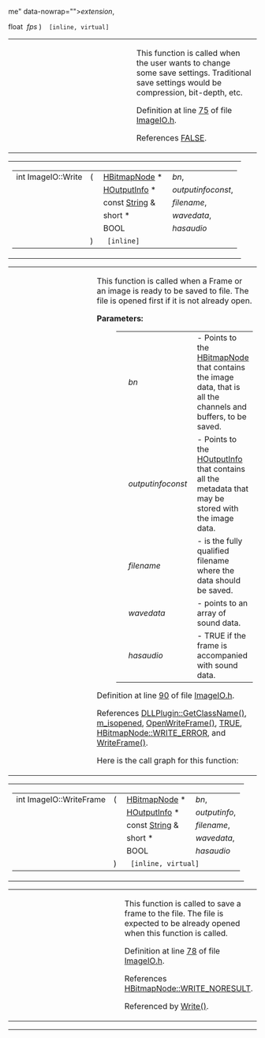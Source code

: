 me" data-nowrap=""><em>extension</em>,</td>
</tr>
<tr>
<td class="md" style="text-align: right;" data-nowrap=""></td>
<td class="md"></td>
<td class="md" data-nowrap="">float </td>
<td class="mdname" data-nowrap=""><em>fps</em></td>
</tr>
<tr>
<td class="md"></td>
<td class="md">) </td>
<td colspan="2" class="md"><code> [inline, virtual]</code></td>
</tr>
</tbody>
</table></td>
</tr>
</tbody>
</table>

<table data-cellspacing="5" data-cellpadding="0" data-border="0">
<colgroup>
<col style="width: 50%" />
<col style="width: 50%" />
</colgroup>
<tbody>
<tr>
<td> </td>
<td><p>This function is called when the user wants to change some save settings. Traditional save settings would be compression, bit-depth, etc.</p>
<p>Definition at line <a href="ImageIO_8h-source.md#l00075" class="el">75</a> of file <a href="ImageIO_8h-source.md" class="el">ImageIO.h</a>.</p>
<p>References <a href="macwinsock_8h-source.md#l00040" class="el">FALSE</a>.</p></td>
</tr>
</tbody>
</table>

<span id="a0f84a5f45adce795e9e709f52b6d5cc" class="anchor"></span>

<table class="mdTable" data-cellpadding="2" data-cellspacing="0">
<colgroup>
<col style="width: 100%" />
</colgroup>
<tbody>
<tr>
<td class="mdRow"><table data-cellpadding="0" data-cellspacing="0" data-border="0">
<tbody>
<tr>
<td class="md" data-nowrap="" data-valign="top">int ImageIO::Write</td>
<td class="md" data-valign="top">( </td>
<td class="md" data-nowrap="" data-valign="top"><a href="classHBitmapNode.md" class="el">HBitmapNode</a> * </td>
<td class="mdname" data-nowrap=""><em>bn</em>,</td>
</tr>
<tr>
<td class="md" style="text-align: right;" data-nowrap=""></td>
<td class="md"></td>
<td class="md" data-nowrap=""><a href="classHOutputInfo.md" class="el">HOutputInfo</a> * </td>
<td class="mdname" data-nowrap=""><em>outputinfoconst</em>,</td>
</tr>
<tr>
<td class="md" style="text-align: right;" data-nowrap=""></td>
<td class="md"></td>
<td class="md" data-nowrap="">const <a href="classString.md" class="el">String</a> &amp; </td>
<td class="mdname" data-nowrap=""><em>filename</em>,</td>
</tr>
<tr>
<td class="md" style="text-align: right;" data-nowrap=""></td>
<td class="md"></td>
<td class="md" data-nowrap="">short * </td>
<td class="mdname" data-nowrap=""><em>wavedata</em>,</td>
</tr>
<tr>
<td class="md" style="text-align: right;" data-nowrap=""></td>
<td class="md"></td>
<td class="md" data-nowrap="">BOOL </td>
<td class="mdname" data-nowrap=""><em>hasaudio</em></td>
</tr>
<tr>
<td class="md"></td>
<td class="md">) </td>
<td colspan="2" class="md"><code> [inline]</code></td>
</tr>
</tbody>
</table></td>
</tr>
</tbody>
</table>

<table data-cellspacing="5" data-cellpadding="0" data-border="0">
<colgroup>
<col style="width: 50%" />
<col style="width: 50%" />
</colgroup>
<tbody>
<tr>
<td> </td>
<td><p>This function is called when a Frame or an image is ready to be saved to file. The file is opened first if it is not already open.</p>
<dl>
<dt><strong>Parameters:</strong></dt>
<dd>
<table data-border="0" data-cellspacing="2" data-cellpadding="0">
<tbody>
<tr>
<td data-valign="top"></td>
<td data-valign="top"><em>bn</em> </td>
<td>- Points to the <a href="classHBitmapNode.md" class="el">HBitmapNode</a> that contains the image data, that is all the channels and buffers, to be saved.</td>
</tr>
<tr>
<td data-valign="top"></td>
<td data-valign="top"><em>outputinfoconst</em> </td>
<td>- Points to the <a href="classHOutputInfo.md" class="el">HOutputInfo</a> that contains all the metadata that may be stored with the image data.</td>
</tr>
<tr>
<td data-valign="top"></td>
<td data-valign="top"><em>filename</em> </td>
<td>- is the fully qualified filename where the data should be saved.</td>
</tr>
<tr>
<td data-valign="top"></td>
<td data-valign="top"><em>wavedata</em> </td>
<td>- points to an array of sound data.</td>
</tr>
<tr>
<td data-valign="top"></td>
<td data-valign="top"><em>hasaudio</em> </td>
<td>- TRUE if the frame is accompanied with sound data.</td>
</tr>
</tbody>
</table>
</dd>
</dl>
<p>Definition at line <a href="ImageIO_8h-source.md#l00090" class="el">90</a> of file <a href="ImageIO_8h-source.md" class="el">ImageIO.h</a>.</p>
<p>References <a href="DLLPlugi_8h-source.md#l00045" class="el">DLLPlugin::GetClassName()</a>, <a href="ImageIO_8h-source.md#l00062" class="el">m_isopened</a>, <a href="ImageIO_8h-source.md#l00077" class="el">OpenWriteFrame()</a>, <a href="macwinsock_8h-source.md#l00036" class="el">TRUE</a>, <a href="classHBitmapNode.md#68986ab776eb5d6b5a809a1c005a73006ffd8aa558c1ab84ddc0a01e4f14ed0d" class="el">HBitmapNode::WRITE_ERROR</a>, and <a href="ImageIO_8h-source.md#l00078" class="el">WriteFrame()</a>.</p>
<p>Here is the call graph for this function:</p>
<span class="image placeholder" data-original-image-src="classImageIO_a0f84a5f45adce795e9e709f52b6d5cc_cgraph.gif" data-original-image-title="" data-border="0" usemap="#classImageIO_a0f84a5f45adce795e9e709f52b6d5cc_cgraph_map"></span></td>
</tr>
</tbody>
</table>

<span id="1a5e64211835e97b625450f3b94ab38f" class="anchor"></span>

<table class="mdTable" data-cellpadding="2" data-cellspacing="0">
<colgroup>
<col style="width: 100%" />
</colgroup>
<tbody>
<tr>
<td class="mdRow"><table data-cellpadding="0" data-cellspacing="0" data-border="0">
<tbody>
<tr>
<td class="md" data-nowrap="" data-valign="top">int ImageIO::WriteFrame</td>
<td class="md" data-valign="top">( </td>
<td class="md" data-nowrap="" data-valign="top"><a href="classHBitmapNode.md" class="el">HBitmapNode</a> * </td>
<td class="mdname" data-nowrap=""><em>bn</em>,</td>
</tr>
<tr>
<td class="md" style="text-align: right;" data-nowrap=""></td>
<td class="md"></td>
<td class="md" data-nowrap=""><a href="classHOutputInfo.md" class="el">HOutputInfo</a> * </td>
<td class="mdname" data-nowrap=""><em>outputinfo</em>,</td>
</tr>
<tr>
<td class="md" style="text-align: right;" data-nowrap=""></td>
<td class="md"></td>
<td class="md" data-nowrap="">const <a href="classString.md" class="el">String</a> &amp; </td>
<td class="mdname" data-nowrap=""><em>filename</em>,</td>
</tr>
<tr>
<td class="md" style="text-align: right;" data-nowrap=""></td>
<td class="md"></td>
<td class="md" data-nowrap="">short * </td>
<td class="mdname" data-nowrap=""><em>wavedata</em>,</td>
</tr>
<tr>
<td class="md" style="text-align: right;" data-nowrap=""></td>
<td class="md"></td>
<td class="md" data-nowrap="">BOOL </td>
<td class="mdname" data-nowrap=""><em>hasaudio</em></td>
</tr>
<tr>
<td class="md"></td>
<td class="md">) </td>
<td colspan="2" class="md"><code> [inline, virtual]</code></td>
</tr>
</tbody>
</table></td>
</tr>
</tbody>
</table>

<table data-cellspacing="5" data-cellpadding="0" data-border="0">
<colgroup>
<col style="width: 50%" />
<col style="width: 50%" />
</colgroup>
<tbody>
<tr>
<td> </td>
<td><p>This function is called to save a frame to the file. The file is expected to be already opened when this function is called.</p>
<p>Definition at line <a href="ImageIO_8h-source.md#l00078" class="el">78</a> of file <a href="ImageIO_8h-source.md" class="el">ImageIO.h</a>.</p>
<p>References <a href="classHBitmapNode.md#68986ab776eb5d6b5a809a1c005a73001ecc89dbe4cbc5edea13ce47f5e4bbab" class="el">HBitmapNode::WRITE_NORESULT</a>.</p>
<p>Referenced by <a href="ImageIO_8h-source.md#l00090" class="el">Write()</a>.</p></td>
</tr>
</tbody>
</table>

------------------------------------------------------------------------

